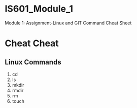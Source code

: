 # IS601_Module_1
Module 1: Assignment-Linux and GIT Command Cheat Sheet

# Cheat Cheat 
## Linux Commands
1. cd
2. ls
3. mkdir
4. rmdir
5. rm
6. touch
